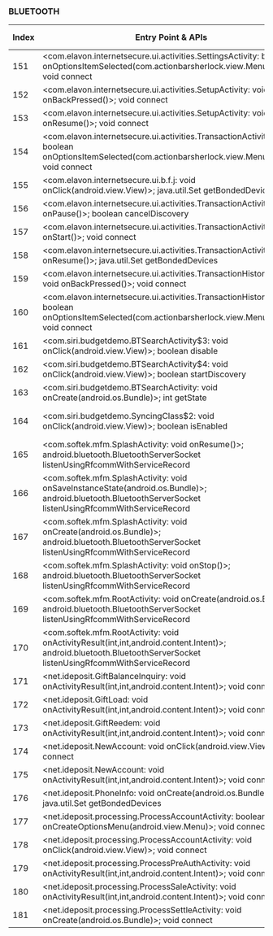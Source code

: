 ### BLUETOOTH
| Index | Entry Point & APIs | Screen shot | Resource id | Label |
| ------------- | ------------- | ------------- |-------------|-------------|
| 151 | <com.elavon.internetsecure.ui.activities.SettingsActivity: boolean onOptionsItemSelected(com.actionbarsherlock.view.MenuItem)>; void connect | ![](D:\COSMOS\output\py\Play_win8\Finance\com.elavon.virtualmerchantmobile\com.elavon.internetsecure.ui.activities.SettingsActivity.png) |  | |
| 152 | <com.elavon.internetsecure.ui.activities.SetupActivity: void onBackPressed()>; void connect | ![](D:\COSMOS\output\py\Play_win8\Finance\com.elavon.virtualmerchantmobile\com.elavon.internetsecure.ui.activities.SetupActivity.png) |  | |
| 153 | <com.elavon.internetsecure.ui.activities.SetupActivity: void onResume()>; void connect | ![](D:\COSMOS\output\py\Play_win8\Finance\com.elavon.virtualmerchantmobile\com.elavon.internetsecure.ui.activities.SetupActivity.png) |  | |
| 154 | <com.elavon.internetsecure.ui.activities.TransactionActivity: boolean onOptionsItemSelected(com.actionbarsherlock.view.MenuItem)>; void connect | ![](D:\COSMOS\output\py\Play_win8\Finance\com.elavon.virtualmerchantmobile\com.elavon.internetsecure.ui.activities.TransactionActivity.png) |  | |
| 155 | <com.elavon.internetsecure.ui.b.f.j: void onClick(android.view.View)>; java.util.Set getBondedDevices | ![](D:\COSMOS\output\py\Play_win8\Finance\com.elavon.virtualmerchantmobile\com.elavon.internetsecure.ui.activities.TransactionActivity.png) |  | |
| 156 | <com.elavon.internetsecure.ui.activities.TransactionActivity: void onPause()>; boolean cancelDiscovery | ![](D:\COSMOS\output\py\Play_win8\Finance\com.elavon.virtualmerchantmobile\com.elavon.internetsecure.ui.activities.TransactionActivity.png) |  | |
| 157 | <com.elavon.internetsecure.ui.activities.TransactionActivity: void onStart()>; void connect | ![](D:\COSMOS\output\py\Play_win8\Finance\com.elavon.virtualmerchantmobile\com.elavon.internetsecure.ui.activities.TransactionActivity.png) |  | |
| 158 | <com.elavon.internetsecure.ui.activities.TransactionActivity: void onResume()>; java.util.Set getBondedDevices | ![](D:\COSMOS\output\py\Play_win8\Finance\com.elavon.virtualmerchantmobile\com.elavon.internetsecure.ui.activities.TransactionActivity.png) |  | |
| 159 | <com.elavon.internetsecure.ui.activities.TransactionHistoryActivity: void onBackPressed()>; void connect | ![](D:\COSMOS\output\py\Play_win8\Finance\com.elavon.virtualmerchantmobile\com.elavon.internetsecure.ui.activities.TransactionHistoryActivity.png) |  | |
| 160 | <com.elavon.internetsecure.ui.activities.TransactionHistoryActivity: boolean onOptionsItemSelected(com.actionbarsherlock.view.MenuItem)>; void connect | ![](D:\COSMOS\output\py\Play_win8\Finance\com.elavon.virtualmerchantmobile\com.elavon.internetsecure.ui.activities.TransactionHistoryActivity.png) |  | |
| 161 | <com.siri.budgetdemo.BTSearchActivity$3: void onClick(android.view.View)>; boolean disable | ![](D:\COSMOS\output\py\Play_win8\Finance\com.siri.budgetdemo\com.siri.budgetdemo.BTSearchActivity.png) |  | |
| 162 | <com.siri.budgetdemo.BTSearchActivity$4: void onClick(android.view.View)>; boolean startDiscovery | ![](D:\COSMOS\output\py\Play_win8\Finance\com.siri.budgetdemo\com.siri.budgetdemo.BTSearchActivity.png) |  | |
| 163 | <com.siri.budgetdemo.BTSearchActivity: void onCreate(android.os.Bundle)>; int getState | ![](D:\COSMOS\output\py\Play_win8\Finance\com.siri.budgetdemo\com.siri.budgetdemo.BTSearchActivity.png) |  | |
| 164 | <com.siri.budgetdemo.SyncingClass$2: void onClick(android.view.View)>; boolean isEnabled | ![](D:\COSMOS\output\py\Play_win8\Finance\com.siri.budgetdemo\com.siri.budgetdemo.SyncingClass.png) | {'2131165509': <sensitive_component.SensitiveComponent.SensitiveView object at 0x0000027283D4D6D8>} | |
| 165 | <com.softek.mfm.SplashActivity: void onResume()>; android.bluetooth.BluetoothServerSocket listenUsingRfcommWithServiceRecord | ![](D:\COSMOS\output\py\Play_win8\Finance\com.softek.ofxclmobile.y12fcu\com.softek.mfm.SplashActivity.png) |  | |
| 166 | <com.softek.mfm.SplashActivity: void onSaveInstanceState(android.os.Bundle)>; android.bluetooth.BluetoothServerSocket listenUsingRfcommWithServiceRecord | ![](D:\COSMOS\output\py\Play_win8\Finance\com.softek.ofxclmobile.y12fcu\com.softek.mfm.SplashActivity.png) |  | |
| 167 | <com.softek.mfm.SplashActivity: void onCreate(android.os.Bundle)>; android.bluetooth.BluetoothServerSocket listenUsingRfcommWithServiceRecord | ![](D:\COSMOS\output\py\Play_win8\Finance\com.softek.ofxclmobile.y12fcu\com.softek.mfm.SplashActivity.png) |  | |
| 168 | <com.softek.mfm.SplashActivity: void onStop()>; android.bluetooth.BluetoothServerSocket listenUsingRfcommWithServiceRecord | ![](D:\COSMOS\output\py\Play_win8\Finance\com.softek.ofxclmobile.y12fcu\com.softek.mfm.SplashActivity.png) |  | |
| 169 | <com.softek.mfm.RootActivity: void onCreate(android.os.Bundle)>; android.bluetooth.BluetoothServerSocket listenUsingRfcommWithServiceRecord | ![](D:\COSMOS\output\py\Play_win8\Finance\com.softek.ofxclmobile.wsecu\com.softek.mfm.RootActivity.png) |  | |
| 170 | <com.softek.mfm.RootActivity: void onActivityResult(int,int,android.content.Intent)>; android.bluetooth.BluetoothServerSocket listenUsingRfcommWithServiceRecord | ![](D:\COSMOS\output\py\Play_win8\Finance\com.softek.ofxclmobile.wsecu\com.softek.mfm.RootActivity.png) |  | |
| 171 | <net.ideposit.GiftBalanceInquiry: void onActivityResult(int,int,android.content.Intent)>; void connect | ![](D:\COSMOS\output\py\Play_win8\Finance\net.ideposit\net.ideposit.GiftBalanceInquiry.png) |  | |
| 172 | <net.ideposit.GiftLoad: void onActivityResult(int,int,android.content.Intent)>; void connect | ![](D:\COSMOS\output\py\Play_win8\Finance\net.ideposit\net.ideposit.GiftLoad.png) |  | |
| 173 | <net.ideposit.GiftReedem: void onActivityResult(int,int,android.content.Intent)>; void connect | ![](D:\COSMOS\output\py\Play_win8\Finance\net.ideposit\net.ideposit.GiftReedem.png) |  | |
| 174 | <net.ideposit.NewAccount: void onClick(android.view.View)>; void connect | ![](D:\COSMOS\output\py\Play_win8\Finance\net.ideposit\net.ideposit.NewAccount.png) |  | |
| 175 | <net.ideposit.NewAccount: void onActivityResult(int,int,android.content.Intent)>; void connect | ![](D:\COSMOS\output\py\Play_win8\Finance\net.ideposit\net.ideposit.NewAccount.png) |  | |
| 176 | <net.ideposit.PhoneInfo: void onCreate(android.os.Bundle)>; java.util.Set getBondedDevices | ![](D:\COSMOS\output\py\Play_win8\Finance\net.ideposit\net.ideposit.PhoneInfo.png) |  | |
| 177 | <net.ideposit.processing.ProcessAccountActivity: boolean onCreateOptionsMenu(android.view.Menu)>; void connect | ![](D:\COSMOS\output\py\Play_win8\Finance\net.ideposit\net.ideposit.processing.ProcessAccountActivity.png) |  | |
| 178 | <net.ideposit.processing.ProcessAccountActivity: void onClick(android.view.View)>; void connect | ![](D:\COSMOS\output\py\Play_win8\Finance\net.ideposit\net.ideposit.processing.ProcessAccountActivity.png) |  | |
| 179 | <net.ideposit.processing.ProcessPreAuthActivity: void onActivityResult(int,int,android.content.Intent)>; void connect | ![](D:\COSMOS\output\py\Play_win8\Finance\net.ideposit\net.ideposit.processing.ProcessPreAuthActivity.png) |  | |
| 180 | <net.ideposit.processing.ProcessSaleActivity: void onActivityResult(int,int,android.content.Intent)>; void connect | ![](D:\COSMOS\output\py\Play_win8\Finance\net.ideposit\net.ideposit.processing.ProcessSaleActivity.png) |  | |
| 181 | <net.ideposit.processing.ProcessSettleActivity: void onCreate(android.os.Bundle)>; void connect | ![](D:\COSMOS\output\py\Play_win8\Finance\net.ideposit\net.ideposit.processing.ProcessSettleActivity.png) |  | |
